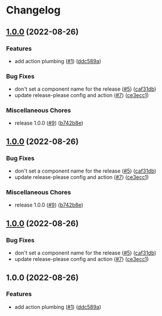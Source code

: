 # Changelog

## [1.0.0](https://github.com/stordco/actions-pr-title/compare/actions-pr-title-v1.0.0...actions-pr-title-v1.0.0) (2022-08-26)


### Features

* add action plumbing ([#1](https://github.com/stordco/actions-pr-title/issues/1)) ([ddc589a](https://github.com/stordco/actions-pr-title/commit/ddc589a955ba0cbc521911d3db51f299c1d8feea))


### Bug Fixes

* don't set a component name for the release ([#5](https://github.com/stordco/actions-pr-title/issues/5)) ([caf31db](https://github.com/stordco/actions-pr-title/commit/caf31db0174af02059f62d57fd40c6743558703a))
* update release-please config and action ([#7](https://github.com/stordco/actions-pr-title/issues/7)) ([ce3ecc1](https://github.com/stordco/actions-pr-title/commit/ce3ecc1928d58dd81e4e00b1d063b28ffedec2d3))


### Miscellaneous Chores

* release 1.0.0 ([#9](https://github.com/stordco/actions-pr-title/issues/9)) ([b742b8e](https://github.com/stordco/actions-pr-title/commit/b742b8edb707d0b3888cbd08f4ef6031de2539ec))

## [1.0.0](https://github.com/stordco/actions-pr-title/compare/actions-pr-title-v1.0.0...actions-pr-title-v1.0.0) (2022-08-26)


### Bug Fixes

* don't set a component name for the release ([#5](https://github.com/stordco/actions-pr-title/issues/5)) ([caf31db](https://github.com/stordco/actions-pr-title/commit/caf31db0174af02059f62d57fd40c6743558703a))
* update release-please config and action ([#7](https://github.com/stordco/actions-pr-title/issues/7)) ([ce3ecc1](https://github.com/stordco/actions-pr-title/commit/ce3ecc1928d58dd81e4e00b1d063b28ffedec2d3))


### Miscellaneous Chores

* release 1.0.0 ([#9](https://github.com/stordco/actions-pr-title/issues/9)) ([b742b8e](https://github.com/stordco/actions-pr-title/commit/b742b8edb707d0b3888cbd08f4ef6031de2539ec))

## [1.0.0](https://github.com/stordco/actions-pr-title/compare/actions-pr-title-v1.0.0...actions-pr-title-v1.0.0) (2022-08-26)


### Bug Fixes

* don't set a component name for the release ([#5](https://github.com/stordco/actions-pr-title/issues/5)) ([caf31db](https://github.com/stordco/actions-pr-title/commit/caf31db0174af02059f62d57fd40c6743558703a))
* update release-please config and action ([#7](https://github.com/stordco/actions-pr-title/issues/7)) ([ce3ecc1](https://github.com/stordco/actions-pr-title/commit/ce3ecc1928d58dd81e4e00b1d063b28ffedec2d3))

## 1.0.0 (2022-08-26)


### Features

* add action plumbing ([#1](https://github.com/stordco/actions-pr-title/issues/1)) ([ddc589a](https://github.com/stordco/actions-pr-title/commit/ddc589a955ba0cbc521911d3db51f299c1d8feea))
